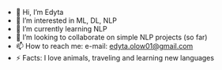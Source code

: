 - 👋 Hi, I’m Edyta
- 👀 I’m interested in ML, DL, NLP
- 🌱 I’m currently learning NLP
- 💞️ I’m looking to collaborate on simple NLP projects (so far)
- 📫 How to reach me: e-mail: edyta.olow01@gmail.com
- ⚡ Facts: I love animals, traveling and learning new languages 

<!---
edytaolow01/edytaolow01 is a ✨ special ✨ repository because its `README.md` (this file) appears on your GitHub profile.
You can click the Preview link to take a look at your changes.
--->
